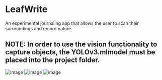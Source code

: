 <h1>LeafWrite</h1>
An experimental journaling app that allows the user to scan their surroundings and record nature.

<h2>NOTE: In order to use the vision functionality to capture objects, the YOLOv3.mlmodel must be placed into the project folder. </h2>

![image](https://github.com/user-attachments/assets/e4a5ac4a-3994-489e-981a-9851c6687b2e)
![image](https://github.com/user-attachments/assets/84066b79-a1d4-4a5b-9154-9e4eebdd50ef)
![image](https://github.com/user-attachments/assets/11d98d33-382a-4f6e-8f07-2a189eca5fa2)
